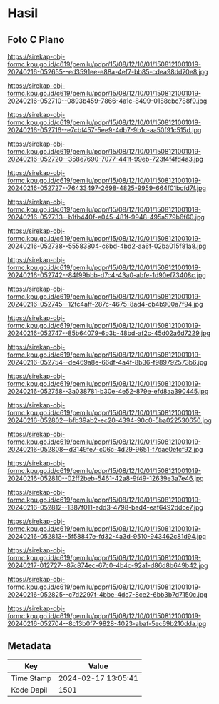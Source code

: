 # Hasil

## Foto C Plano

https://sirekap-obj-formc.kpu.go.id/c619/pemilu/pdpr/15/08/12/10/01/1508121001019-20240216-052655--ed3591ee-e88a-4ef7-bb85-cdea98dd70e8.jpg

https://sirekap-obj-formc.kpu.go.id/c619/pemilu/pdpr/15/08/12/10/01/1508121001019-20240216-052710--0893b459-7866-4a1c-8499-0188cbc788f0.jpg

https://sirekap-obj-formc.kpu.go.id/c619/pemilu/pdpr/15/08/12/10/01/1508121001019-20240216-052716--e7cbf457-5ee9-4db7-9b1c-aa50f91c515d.jpg

https://sirekap-obj-formc.kpu.go.id/c619/pemilu/pdpr/15/08/12/10/01/1508121001019-20240216-052720--358e7690-7077-441f-99eb-723f4f4fd4a3.jpg

https://sirekap-obj-formc.kpu.go.id/c619/pemilu/pdpr/15/08/12/10/01/1508121001019-20240216-052727--76433497-2698-4825-9959-664f01bcfd7f.jpg

https://sirekap-obj-formc.kpu.go.id/c619/pemilu/pdpr/15/08/12/10/01/1508121001019-20240216-052733--b1fb440f-e045-481f-9948-495a579b6f60.jpg

https://sirekap-obj-formc.kpu.go.id/c619/pemilu/pdpr/15/08/12/10/01/1508121001019-20240216-052738--55583804-c6bd-4bd2-aa6f-02ba015f81a8.jpg

https://sirekap-obj-formc.kpu.go.id/c619/pemilu/pdpr/15/08/12/10/01/1508121001019-20240216-052742--84f99bbb-d7c4-43a0-abfe-1d90ef73408c.jpg

https://sirekap-obj-formc.kpu.go.id/c619/pemilu/pdpr/15/08/12/10/01/1508121001019-20240216-052745--12fc4aff-287c-4675-8ad4-cb4b900a7f94.jpg

https://sirekap-obj-formc.kpu.go.id/c619/pemilu/pdpr/15/08/12/10/01/1508121001019-20240216-052747--85b64079-6b3b-48bd-af2c-45d02a6d7229.jpg

https://sirekap-obj-formc.kpu.go.id/c619/pemilu/pdpr/15/08/12/10/01/1508121001019-20240216-052754--de469a8e-66df-4a4f-8b36-f989792573b6.jpg

https://sirekap-obj-formc.kpu.go.id/c619/pemilu/pdpr/15/08/12/10/01/1508121001019-20240216-052758--3a038781-b30e-4e52-879e-efd8aa390445.jpg

https://sirekap-obj-formc.kpu.go.id/c619/pemilu/pdpr/15/08/12/10/01/1508121001019-20240216-052802--bfb39ab2-ec20-4394-90c0-5ba022530650.jpg

https://sirekap-obj-formc.kpu.go.id/c619/pemilu/pdpr/15/08/12/10/01/1508121001019-20240216-052808--d3149fe7-c06c-4d29-9651-f7dae0efcf92.jpg

https://sirekap-obj-formc.kpu.go.id/c619/pemilu/pdpr/15/08/12/10/01/1508121001019-20240216-052810--02ff2beb-5461-42a8-9f49-12639e3a7e46.jpg

https://sirekap-obj-formc.kpu.go.id/c619/pemilu/pdpr/15/08/12/10/01/1508121001019-20240216-052812--1387f011-add3-4798-bad4-eaf6492ddce7.jpg

https://sirekap-obj-formc.kpu.go.id/c619/pemilu/pdpr/15/08/12/10/01/1508121001019-20240216-052813--5f58847e-fd32-4a3d-9510-943462c81d94.jpg

https://sirekap-obj-formc.kpu.go.id/c619/pemilu/pdpr/15/08/12/10/01/1508121001019-20240217-012727--87c874ec-67c0-4b4c-92a1-d86d8b649b42.jpg

https://sirekap-obj-formc.kpu.go.id/c619/pemilu/pdpr/15/08/12/10/01/1508121001019-20240216-052825--c7d2297f-4bbe-4dc7-8ce2-6bb3b7d7150c.jpg

https://sirekap-obj-formc.kpu.go.id/c619/pemilu/pdpr/15/08/12/10/01/1508121001019-20240216-052704--8c13b0f7-9828-4023-abaf-5ec69b210dda.jpg


## Metadata

| Key        | Value               |
| ---------- | ------------------- |
| Time Stamp | 2024-02-17 13:05:41 |
| Kode Dapil | 1501                |



